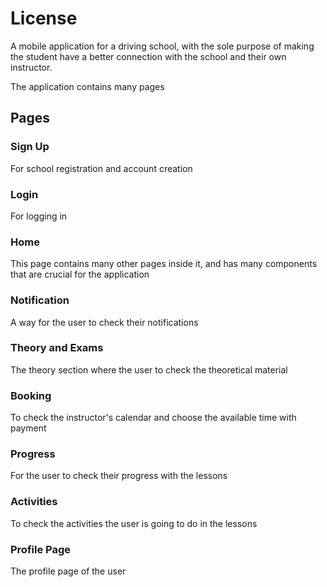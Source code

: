 # License

A mobile application for a driving school, with the sole purpose of making the student have a better connection with the school and their own instructor.

The application contains many pages

## Pages

### Sign Up
For school registration and account creation

### Login
For logging in

### Home
This page contains many other pages inside it, and has many components that are crucial for the application

### Notification
A way for the user to check their notifications

### Theory and Exams
The theory section where the user to check the theoretical material

### Booking
To check the instructor's calendar and choose the available time with payment

### Progress
For the user to check their progress with the lessons

### Activities
To check the activities the user is going to do in the lessons

### Profile Page
The profile page of the user
